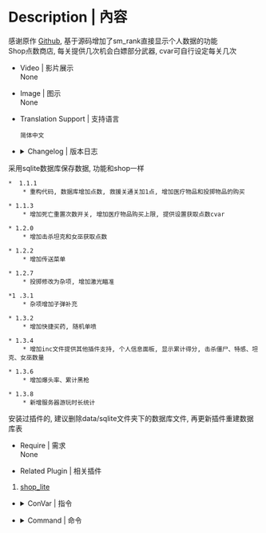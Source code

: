 # Description | 內容
感谢原作 [Github](https://github.com/NanakaNeko/l4d2_plugins_coop/blob/main/scripting/shop.sp "Github"), 基于源码增加了sm_rank直接显示个人数据的功能<br>
Shop点数商店, 每关提供几次机会白嫖部分武器, cvar可自行设定每关几次

* Video | 影片展示
<br>None

* Image | 图示
<br>None

* Translation Support | 支持语言
	```
	简体中文
	```

* <details><summary>Changelog | 版本日志</summary>

采用sqlite数据库保存数据, 功能和shop一样

	*  1.1.1
		* 重构代码, 数据库增加点数, 救援关通关加1点, 增加医疗物品和投掷物品的购买
	
	* 1.1.3
		* 增加死亡重置次数开关, 增加医疗物品购买上限, 提供设置获取点数cvar
		
	* 1.2.0
		* 增加击杀坦克和女巫获取点数
		
	* 1.2.2
		* 增加传送菜单
		
	* 1.2.7
		* 投掷修改为杂项, 增加激光瞄准
		
	*1 .3.1
		* 杂项增加子弹补充
		
	* 1.3.2
		* 增加快捷买药, 随机单喷
		
	* 1.3.4
		* 增加inc文件提供其他插件支持, 个人信息面板, 显示累计得分, 击杀僵尸、特感、坦克、女巫数量
		
	* 1.3.6
		* 增加爆头率、累计黑枪
		
	* 1.3.8
		* 新增服务器游玩时长统计
安装过插件的, 建议删除data/sqlite文件夹下的数据库文件, 再更新插件重建数据库表
</details>

* Require | 需求
<br>None

* Related Plugin | 相关插件
1. [shop_lite](https://github.com/NanakaNeko/l4d2_plugins_coop/blob/main/scripting/shop_lite.sp)

* <details><summary>ConVar | 指令</summary>
	* cfg/sourcemod/shop.cfg
	```php
		// 救援通关获得的点数
		// Default: "2"
		// Minimum: "0.000000"
		//l4d2_get_point "5"
		
		// 击杀坦克或者女巫获得的点数
		// Default: "1"
		// Minimum: "0.000000"
		//l4d2_get_point_kill "2"
		
		// 补充子弹的最小间隔时间,小于0.0关闭功能
		// Default: "180.0"
		//l4d2_give_ammo_time "180.0"
		
		// 获取点数上限
		// Default: "5"
		// Minimum: "0.000000"
		//l4d2_max_point "20"
		
		// 玩家每回合传送使用次数.
		// Default: "2"
		// Minimum: "0.000000"
		//l4d2_max_transmit "2"
		
		// 医疗物品购买开关 开:1 关:0
		// Default: "1"
		// Minimum: "0.000000"
		// Maximum: "1.000000"
		//l4d2_medical_enable "1"
		
		// 玩家死亡后是否重置白嫖武器次数 开:1 关:0
		// Default: "0"
		// Minimum: "0.000000"
		// Maximum: "1.000000"
		//l4d2_reset_buy "0"
		
		// 商店开关 开:0 关:1
		// Default: "0"
		// Minimum: "0.000000"
		// Maximum: "1.000000"
		//l4d2_shop_disable "0"
		
		// 传送开关 开:1 关:0
		// Default: "1"
		// Minimum: "0.000000"
		// Maximum: "1.000000"
		//l4d2_transmit_enable "1"
		
		// 每关单人可用白嫖武器上限
		// Default: "2"
		// Minimum: "0.000000"
		//l4d2_weapon_number "2"
	```
</details>

* <details><summary>Command | 命令</summary>
	```php
		sm_shop | 开关商店
		sm_b \ sm_buy \sm_rpg | 商店菜单
		sm_rank | 个人数据
		sm_tp | 传送菜单
		sm_ammo | 补充子弹
		sm_chr | 快速选铁喷
		sm_pum | 快速选木喷
		sm_smg | 快速选smg
		sm_uzi | 快速选uzi
		sm_pilll | 快速买药
		sm_pen | 快速随机一把单喷
	```
</details>